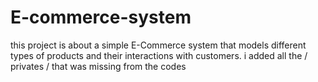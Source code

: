 # E-commerce-system
this project is about a simple E-Commerce system that models different types of products and  their interactions with customers.
i added all the / privates / that was missing from the codes
